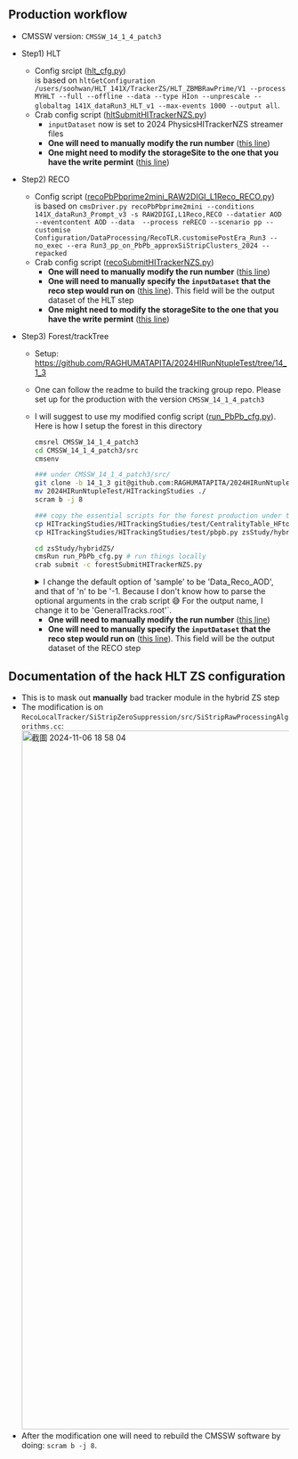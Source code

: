 ## Production workflow
  - CMSSW version: `CMSSW_14_1_4_patch3`
  - Step1) HLT
    - Config srcipt ([hlt_cfg.py](hlt_cfg.py))  
      is based on `hltGetConfiguration /users/soohwan/HLT_141X/TrackerZS/HLT_ZBMBRawPrime/V1 --process MYHLT --full --offline --data --type HIon --unprescale --globaltag 141X_dataRun3_HLT_v1 --max-events 1000 --output all`.
    - Crab config script ([hltSubmitHITrackerNZS.py](hltSubmitHITrackerNZS.py))
      - `inputDataset` now is set to 2024 PhysicsHITrackerNZS streamer files
      - **One will need to manually modify the run number** ([this line](hltSubmitHITrackerNZS.py#L5))
      - **One might need to modify the storageSite to the one that you have the write permint** ([this line](hltSubmitHITrackerNZS.py#L43))
      
  - Step2) RECO
    - Config script ([recoPbPbprime2mini_RAW2DIGI_L1Reco_RECO.py](recoPbPbprime2mini_RAW2DIGI_L1Reco_RECO.py))  
      is based on `cmsDriver.py recoPbPbprime2mini --conditions 141X_dataRun3_Prompt_v3 -s RAW2DIGI,L1Reco,RECO --datatier AOD --eventcontent AOD --data  --process reRECO --scenario pp --customise Configuration/DataProcessing/RecoTLR.customisePostEra_Run3 --no_exec --era Run3_pp_on_PbPb_approxSiStripClusters_2024 --repacked`
    - Crab config script ([recoSubmitHITrackerNZS.py](recoSubmitHITrackerNZS.py))
      - **One will need to manually modify the run number** ([this line](recoSubmitHITrackerNZS.py#L4))
      - **One will need to manually specify the `inputDataset` that the reco step would run on** ([this line](recoSubmitHITrackerNZS.py#L24)). This field will be the output dataset of the HLT step
      - **One might need to modify the storageSite to the one that you have the write permint** ([this line](recoSubmitHITrackerNZS.py#L38))
    
  - Step3) Forest/trackTree
    - Setup: https://github.com/RAGHUMATAPITA/2024HIRunNtupleTest/tree/14_1_3
    - One can follow the readme to build the tracking group repo. Please set up for the production with the version `CMSSW_14_1_4_patch3`
    - I will suggest to use my modified config script ([run_PbPb_cfg.py](run_PbPb_cfg.py)).
      Here is how I setup the forest in this directory
      ```bash
      cmsrel CMSSW_14_1_4_patch3
      cd CMSSW_14_1_4_patch3/src
      cmsenv

      ### under CMSSW_14_1_4_patch3/src/
      git clone -b 14_1_3 git@github.com:RAGHUMATAPITA/2024HIRunNtupleTest.git
      mv 2024HIRunNtupleTest/HITrackingStudies ./
      scram b -j 8

      ### copy the essential scripts for the forest production under the zsStudy/hybridZS/ folder
      cp HITrackingStudies/HITrackingStudies/test/CentralityTable_HFtowers200_DataPbPb_periHYDJETshape_run3v1302x04_offline_Nominal.db zsStudy/hybridZS/ 
      cp HITrackingStudies/HITrackingStudies/test/pbpb.py zsStudy/hybridZS/

      cd zsStudy/hybridZS/
      cmsRun run_PbPb_cfg.py # run things locally
      crab submit -c forestSubmitHITrackerNZS.py
      ```  
      
      <details>
        <summary> I change the default option of 'sample' to be 'Data_Reco_AOD', and that of 'n' to be '-1. Because I don't know how to parse the optional arguments in the crab script 😅
      For the output name, I change it to be 'GeneralTracks.root'`. </summary>
        <img width="1020" alt="截圖 2024-11-06 12 42 16" src="https://github.com/user-attachments/assets/9e2efafa-5bed-45da-9140-6c62ace39472">
      </details>
      
      - **One will need to manually modify the run number** ([this line](forestSubmitHITrackerNZS.py#L7))
      - **One will need to manually specify the `inputDataset` that the reco step would run on** ([this line](forestSubmitHITrackerNZS.py#L42)). This field will be the output dataset of the RECO step


## Documentation of the hack HLT ZS configuration
- This is to mask out **manually** bad tracker module in the hybrid ZS step
- The modification is on `RecoLocalTracker/SiStripZeroSuppression/src/SiStripRawProcessingAlgorithms.cc`:
  <img width="1255" alt="截圖 2024-11-06 18 58 04" src="https://github.com/user-attachments/assets/294b78e6-3deb-4a49-8181-055628f871fa">
- After the modification one will need to rebuild the CMSSW software by doing: `scram b -j 8`.

